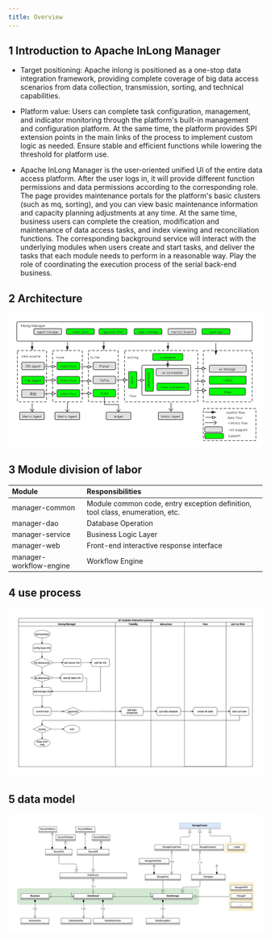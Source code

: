 ```yaml
---
title: Overview
---
```


## 1 Introduction to Apache InLong Manager

+ Target positioning: Apache inlong is positioned as a one-stop data integration framework, providing complete coverage of big data access scenarios from data collection, transmission, sorting, and technical capabilities.

+ Platform value: Users can complete task configuration, management, and indicator monitoring through the platform's built-in management and configuration platform. At the same time, the platform provides SPI extension points in the main links of the process to implement custom logic as needed. Ensure stable and efficient functions while lowering the threshold for platform use.

+ Apache InLong Manager is the user-oriented unified UI of the entire data access platform. After the user logs in, it will provide different function permissions and data permissions according to the corresponding role. The page provides maintenance portals for the platform's basic clusters (such as mq, sorting), and you can view basic maintenance information and capacity planning adjustments at any time. At the same time, business users can complete the creation, modification and maintenance of data access tasks, and index viewing and reconciliation functions. The corresponding background service will interact with the underlying modules when users create and start tasks, and deliver the tasks that each module needs to perform in a reasonable way. Play the role of coordinating the execution process of the serial back-end business.
## 2 Architecture

![](img/inlong-manager.png)


## 3 Module division of labor

| Module | Responsibilities |
| :----| :---- |
| manager-common | Module common code, entry exception definition, tool class, enumeration, etc.|
| manager-dao |Database Operation |
| manager-service |Business Logic Layer |
| manager-web | Front-end interactive response interface |
| manager-workflow-engine | Workflow Engine |

## 4 use process 
![](img/interactive.jpg)


## 5 data model
![](img/datamodel.jpg)